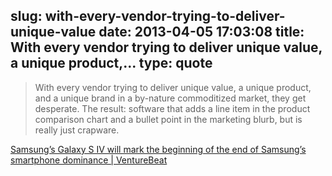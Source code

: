 slug: with-every-vendor-trying-to-deliver-unique-value
date: 2013-04-05 17:03:08
title: With every vendor trying to deliver unique value, a unique product,...
type: quote
---

> With every vendor trying to deliver unique value, a unique product, and a unique brand in a by-nature commoditized market, they get desperate. The result: software that adds a line item in the product comparison chart and a bullet point in the marketing blurb, but is really just crapware.

[Samsung’s Galaxy S IV will mark the beginning of the end of Samsung’s smartphone dominance | VentureBeat](http://venturebeat.com/2013/03/15/galaxy-s-iv-crapware/)
